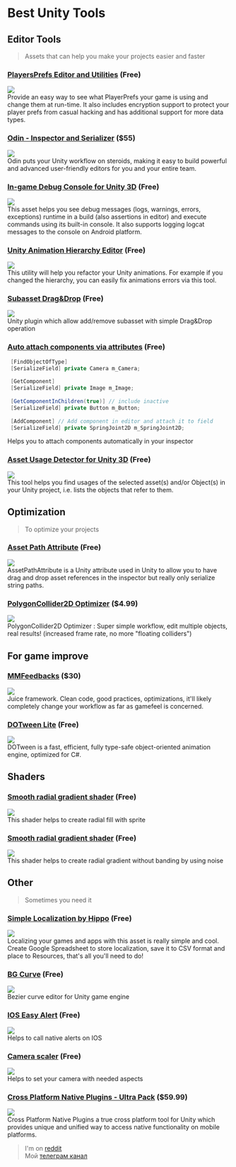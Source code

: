 # Best Unity Tools


## Editor Tools
> Assets that can help you make your projects easier and faster

### [PlayersPrefs Editor and Utilities](https://assetstore.unity.com/packages/tools/playersprefs-editor-and-utilities-26656) (**Free**)
![](https://assetstorev1-prd-cdn.unity3d.com/key-image/73451c36-cf69-4ba2-b7ab-e9b4aa9a4788.webp "")</br>
Provide an easy way to see what PlayerPrefs your game is using and change them at run-time. It also includes encryption support to protect your player prefs from casual hacking and has additional support for more data types. 
</br>
### [Odin - Inspector and Serializer](https://assetstore.unity.com/packages/tools/utilities/odin-inspector-and-serializer-89041) (**$55**)
![](https://assetstorev1-prd-cdn.unity3d.com/key-image/172529bb-b9b5-4419-ac62-2da5bf82331a.webp "")</br>
Odin puts your Unity workflow on steroids, making it easy to build powerful and advanced user-friendly editors for you and your entire team. 
</br>
### [In-game Debug Console for Unity 3D](https://github.com/yasirkula/UnityIngameDebugConsole) (**Free**)
![](https://raw.githubusercontent.com/yasirkula/UnityIngameDebugConsole/master/Images/1.png "")</br>
This asset helps you see debug messages (logs, warnings, errors, exceptions) runtime in a build (also assertions in editor) and execute commands using its built-in console. It also supports logging logcat messages to the console on Android platform.
</br>
### [Unity Animation Hierarchy Editor](https://github.com/s-m-k/Unity-Animation-Hierarchy-Editor) (**Free**)
![](https://raw.githubusercontent.com/Nrjwolf/BestUnityTools/master/img/Unity%20Animation%20Hierarchy%20Editor.png "")</br>
This utility will help you refactor your Unity animations. For example if you changed the hierarchy, you can easily fix animations errors via this tool.
</br>
### [Subasset Drag&Drop](https://github.com/Maligan/unity-subassets-drag-and-drop) (**Free**)
![](https://raw.githubusercontent.com/Maligan/unity-subassets-drag-and-drop/master/Demo.gif "")</br>
Unity plugin which allow add/remove subasset with simple Drag&Drop operation
</br>
### [Auto attach components via attributes](https://github.com/Nrjwolf/unity-auto-attach-component-attributes) (**Free**)
``` c#
 [FindObjectOfType]
 [SerializeField] private Camera m_Camera;
 
 [GetComponent] 
 [SerializeField] private Image m_Image;
 
 [GetComponentInChildren(true)] // include inactive
 [SerializeField] private Button m_Button;
 
 [AddComponent] // Add component in editor and attach it to field
 [SerializeField] private SpringJoint2D m_SpringJoint2D;
```
Helps you to attach components automatically in your inspector
</br>
### [Asset Usage Detector for Unity 3D](https://github.com/yasirkula/UnityAssetUsageDetector) (**Free**)
![](https://raw.githubusercontent.com/yasirkula/UnityAssetUsageDetector/master/screenshots/img1.png "")</br>
This tool helps you find usages of the selected asset(s) and/or Object(s) in your Unity project, i.e. lists the objects that refer to them.
</br>

## Optimization
> To optimize your projects

### [Asset Path Attribute](https://github.com/ByronMayne/AssetPathAttribute) (**Free**)
![](https://raw.githubusercontent.com/ByronMayne/AssetPathAttribute/master/images/TrueValues.png "")</br>
AssetPathAttribute is a Unity attribute used in Unity to allow you to have drag and drop asset references in the inspector but really only serialize string paths.
</br>
### [PolygonCollider2D Optimizer](https://assetstore.unity.com/packages/tools/sprite-management/polygoncollider2d-optimizer-16605) (**$4.99**)
![](https://assetstorev1-prd-cdn.unity3d.com/key-image/fcf3a941-3e0e-47a0-9c34-b1aae309e645.webp "")</br>
PolygonCollider2D Optimizer : Super simple workflow, edit multiple objects, real results! (increased frame rate, no more "floating colliders")
</br>

## For game improve

### [MMFeedbacks](https://assetstore.unity.com/packages/tools/utilities/mmfeedbacks-155004) (**$30**)
![](https://assetstorev1-prd-cdn.unity3d.com/key-image/bd209bc7-3cc2-49bc-9228-c8056f108c13.webp "")</br>
Juice framework. Clean code, good practices, optimizations, it'll likely completely change your workflow as far as gamefeel is concerned. 
</br>
### [DOTween Lite](https://assetstore.unity.com/packages/tools/animation/dotween-hotween-v2-27676) (**Free**)
![](https://assetstorev1-prd-cdn.unity3d.com/key-image/d28cf7c5-1e07-4494-81e3-bc3ca7539da6.webp "")</br>
DOTween is a fast, efficient, fully type-safe object-oriented animation engine, optimized for C#.
</br>

## Shaders

### [Smooth radial gradient shader](https://github.com/Nrjwolf/unity-shader-sprite-radial-fill) (**Free**)
![](https://raw.githubusercontent.com/Nrjwolf/unity-shader-sprite-radial-fill/master/gif.gif "")</br>
This shader helps to create radial fill with sprite
</br>
### [Smooth radial gradient shader](https://github.com/Nrjwolf/unity-shader-sprite-radial-fill) (**Free**)
![](https://raw.githubusercontent.com/Nrjwolf/unity-shader-smooth-radial-gradient/master/images/withNoise.png "")</br>
This shader helps to create radial gradient without banding by using noise
</br>

## Other
> Sometimes you need it

### [Simple Localization by Hippo](https://assetstore.unity.com/packages/tools/gui/simple-localization-by-hippo-120113) (**Free**)
![](https://assetstorev1-prd-cdn.unity3d.com/key-image/00958226-4158-42ee-9da5-72f985639ece.webp "")</br>
Localizing your games and apps with this asset is really simple and cool. Create Google Spreadsheet to store localization, save it to CSV format and place to Resources, that's all you'll need to do!
</br>
### [BG Curve](https://assetstore.unity.com/packages/tools/utilities/bg-curve-59043) (**Free**)
![](https://raw.githubusercontent.com/bansheeGz/bansheeGz.github.io/master/images/DemoGifBGCurve.gif "")</br>
Bezier curve editor for Unity game engine
</br>
### [IOS Easy Alert](https://github.com/Nrjwolf/unity-ios-easy-native-alert) (**Free**)
![](https://github.com/Nrjwolf/unity-ios-easy-native-alert/blob/master/images/SimpleAlert.png "")</br>
Helps to call native alerts on IOS
</br>
### [Camera scaler](https://github.com/Nrjwolf/Unity-Camera-Scaler) (**Free**)
![](https://github.com/Nrjwolf/Unity-Camera-Scaler/raw/master/Media/example.gif "")</br>
Helps to set your camera with needed aspects 
</br>
### [Cross Platform Native Plugins - Ultra Pack](https://assetstore.unity.com/packages/tools/integration/cross-platform-native-plugins-ultra-pack-31086) (**$59.99**)
![](https://assetstorev1-prd-cdn.unity3d.com/key-image/16b34600-5ee8-4f43-a197-9991287768e2.webp "")</br>
Cross Platform Native Plugins a true cross platform tool for Unity which provides unique and unified way to access native functionality on mobile platforms. 
</br>

>I'm on [reddit](https://www.reddit.com/r/Nrjwolf/)  
>Мой [телеграм канал](https://t.me/nrjwolf_live)

